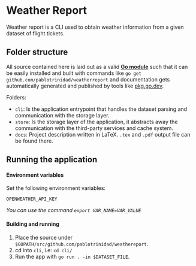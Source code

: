 # Weather Report

Weather report is a CLI used to obtain weather information from a given dataset of flight tickets.

## Folder structure

All source contained here is laid out as a valid [**Go module**](https://blog.golang.org/using-go-modules)
such that it can be easily installed and built with commands like `go get github.com/pablotrinidad/weatherreport`
and documentation gets automatically generated and published by tools like [pkg.go.dev](https://pkg.go.dev/).

Folders:
* `cli`: Is the application entrypoint that handles the dataset parsing and communication with the storage
layer.
* `store`: Is the storage layer of the application, it abstracts away the communication with the third-party
services and cache system.
* `docs`: Project description written in LaTeX. `.tex` and `.pdf` output file can be found there. 

## Running the application

#### Environment variables
Set the following environment variables:

```build
OPENWEATHER_API_KEY
```

_You can use the command `export VAR_NAME=VAR_VALUE`_

#### Building and running

1. Place the source under `$GOPATH/src/github.com/pablotrinidad/weathereport`.
2. cd into `cli`, i.e: `cd cli/`
2. Run the app with `go run . -in $DATASET_FILE`.